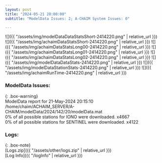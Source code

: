 ```yaml
---
layout: post
title: "2024-05-21 20:00:00"
subtitle: "ModelData Issues: 2; A-CHAIM System Issues: 0"

---
```


![]({{ "/assets/img/modelDataDataStatsShort-2414220.png" | relative_url }})
![]({{ "/assets/img/achaimDataStatsShort-2414220.png" | relative_url }})
![]({{ "/assets/img/achaimDataStatsLong00-2414220.png" | relative_url }})
![]({{ "/assets/img/achaimDataStatsLong01-2414220.png" | relative_url }})
![]({{ "/assets/img/achaimDataStatsLong02-2414220.png" | relative_url }})
![]({{ "/assets/img/modelDataDataStats-2414220.png" | relative_url }})
![]({{ "/assets/img/modelDataStationStats-2414220.png" | relative_url }})
![]({{ "/assets/img/achaimRunTime-2414220.png" | relative_url }})


### ModelData Issues:  
  
{: .box-warning}  
 ModelData report for 21-May-2024 20:15:10   
 /home/chaim/ACHAIM_SERVER/A-CHAIM/modelData/2024/142/20/modelData.mat   
 0% of all possible stations for IONO were downloaded. x4667   
 0% of all possible stations for SENTINEL were downloaded. x4122   
  


### Logs:  
  
{: .box-note}  
[Logs.zip]({{ "/assets/other/logs.zip" | relative_url }})  
[Log Info]({{ "/logInfo" | relative_url }})  
